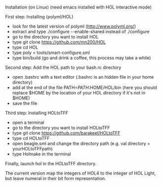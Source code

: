 Installation (on Linux) (need emacs installed with HOL interactive mode)

First step: Installing (polyml/HOL)
- look for the latest version of polyml (http://www.polyml.org/)
- extract and type ./configure --enable-shared instead of ./configure
- go to the directory you want to install HOL
- type git clone https://github.com/mn200/HOL
- type cd HOL 
- type poly < tools/smart-configure.sml
- type bin/build (go and drink a coffee, this process may take a while)

Second step: Add the HOL path to your bash.rc directory 
- open .bashrc with a text editor (.bashrc is an hidden file in your home directory)
- add at the end of the file PATH=$PATH:$HOME/HOL/bin 
  (here you should replace $HOME by the location of your HOL directory if it's not in $HOME) 
- save the file

Third step: Installing HOLtoTFF
- open a terminal 
- go to the directory you want to install HOLtoTFF
- type git clone https://github.com/barakeel/HOLtoTFF
- type cd HOLtoTFF
- open beagle.sml and change the directory path (e.g. val directory = yourHOLtoTFFpath)
- type Holmake in the terminal

Finally, launch hol in the HOLtoTFF directory.

The current version map the integers of HOL4 to the integer of HOL Light, 
but leave numeral in their bit form representation.
  
